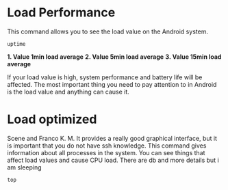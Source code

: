 # Load Performance
This command allows you to see the load value on the Android system.
```
uptime
```

**1. Value 1min load average**
**2. Value 5min load average**
**3. Value 15min load average**

If your load value is high, system performance and battery life will be affected.
The most important thing you need to pay attention to in Android is the load value and anything can cause it.

# Load optimized
Scene and Franco K. M. It provides a really good graphical interface, but it is important that you do not have ssh knowledge.
This command gives information about all processes in the system. You can see things that affect load values ​​and cause CPU load. There are db and more details but i am sleeping
```
top
```
